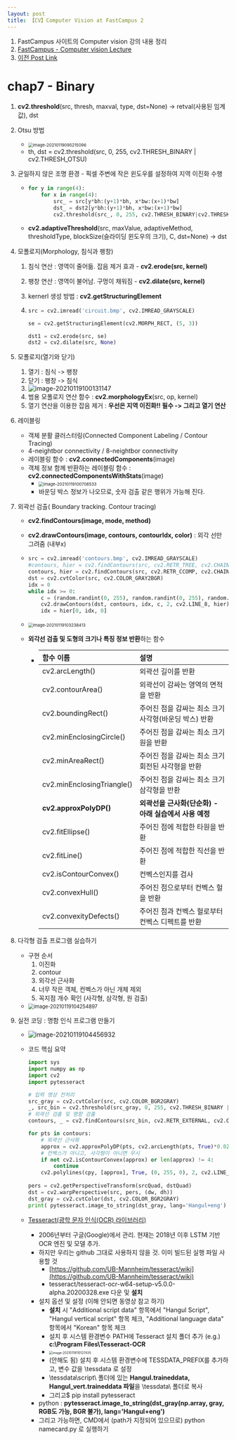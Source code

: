 ```yaml
---
layout: post
title: 【CV】Computer Vision at FastCampus 2
---
```


1.  FastCampus 사이트의 Computer vision 강의 내용 정리
2. [FastCampus - Computer vision Lecture](https://fastcampus.co.kr/dev_online_cvodl)
3. [이전 Post Link](https://junha1125.github.io/self-study/2021-01-13-fast_campus1/)



# chap7 - Binary 

1. **cv2.threshold**(src, thresh, maxval, type, dst=None) -> retval(사용된 임계값), dst

2. Otsu 방법

   - <img src="https://github.com/junha1125/Imgaes_For_GitBlog/blob/master/Typora/image-20210119095215096.png?raw=tru" alt="image-20210119095215096" style="zoom:67%;" />
   - th, dst = cv2.threshold(src, 0, 255, cv2.THRESH_BINARY | cv2.THRESH_OTSU)

3. 균일하지 않은 조명 환경 - 픽셀 주변에 작은 윈도우를 설정하여 지역 이진화 수행

   - ```python
     for y in range(4):
         for x in range(4):
             src_ = src[y*bh:(y+1)*bh, x*bw:(x+1)*bw]
             dst_ = dst2[y*bh:(y+1)*bh, x*bw:(x+1)*bw]
             cv2.threshold(src_, 0, 255, cv2.THRESH_BINARY|cv2.THRESH_OTSU, dst_)
     ```

   - **cv2.adaptiveThreshold**(src, maxValue, adaptiveMethod, thresholdType, blockSize(슬라이딩 윈도우의 크기), C, dst=None) -> dst

4. 모폴로지(Morphology, 침식과 팽창)

   1. 침식 연산 : 영역이 줄어듦. 잡음 제거 효과 - **cv2.erode(src, kernel)**

   2. 팽창 연산 : 영역이 불어남. 구멍이 채워짐 - **cv2.dilate(src, kernel)** 

   3.  kernerl 생성 방법 : **cv2.getStructuringElement**

   4. ```python
      src = cv2.imread('circuit.bmp', cv2.IMREAD_GRAYSCALE)
      
      se = cv2.getStructuringElement(cv2.MORPH_RECT, (5, 3))
      
      dst1 = cv2.erode(src, se)
      dst2 = cv2.dilate(src, None)
      ```

5. 모폴로지(열기와 닫기)

   1. 열기 : 침식 -> 팽창
   2. 닫기 : 팽창 -> 침식
   3. ![image-20210119100131147](https://github.com/junha1125/Imgaes_For_GitBlog/blob/master/Typora/image-20210119100131147.png?raw=tru)
   4. 범용 모폴로지 연산 함수 : **cv2.morphologyEx**(src, op, kernel)
   5. 열기 연산을 이용한 잡음 제거 : **우선은 지역 이진화!! 필수 -> 그리고 열기 연산**

6. 레이블링

   - 객체 분활 클러스터링(Connected Component Labeling / Contour Tracing)
   - 4-neightbor connectivity / 8-neightbor connectivity
   - 레이블링 함수 : **cv2.connectedComponents**(image)
   - 객체 정보 함께 반환하는 레이블링 함수 : **cv2.connectedComponentsWithStats**(image)
     - <img src="https://github.com/junha1125/Imgaes_For_GitBlog/blob/master/Typora/image-20210119100708533.png?raw=tru" alt="image-20210119100708533" style="zoom:67%;" />
     - 바운딩 박스 정보가 나오므로, 숫자 검출 같은 행위가 가능해 진다. 

7. 외곽선 검출( Boundary tracking. Contour tracing)

   - **cv2.findContours(image, mode, method)**

   - **cv2.drawContours(image, contours, contourIdx, color)** : 외각 선만 그려줌 (내부x)

   - ```python
     src = cv2.imread('contours.bmp', cv2.IMREAD_GRAYSCALE)
     #contours, hier = cv2.findContours(src, cv2.RETR_TREE, cv2.CHAIN_APPROX_NONE)
     contours, hier = cv2.findContours(src, cv2.RETR_CCOMP, cv2.CHAIN_APPROX_NONE)
     dst = cv2.cvtColor(src, cv2.COLOR_GRAY2BGR)
     idx = 0
     while idx >= 0:
         c = (random.randint(0, 255), random.randint(0, 255), random.randint(0, 255))
         cv2.drawContours(dst, contours, idx, c, 2, cv2.LINE_8, hier)
         idx = hier[0, idx, 0]
     ```

   - <img src="https://github.com/junha1125/Imgaes_For_GitBlog/blob/master/Typora/image-20210119103238413.png?raw=tru" alt="image-20210119103238413" style="zoom: 67%;" />

   - **외각선 검출 및 도형의 크기나 특징 정보 반환**하는 함수

     - | 함수 이름                  | 설명                                                  |
       | :------------------------- | :---------------------------------------------------- |
       | cv2.arcLength()            | 외곽선 길이를 반환                                    |
       | cv2.contourArea()          | 외곽선이 감싸는 영역의 면적을 반환                    |
       | cv2.boundingRect()         | 주어진 점을 감싸는 최소 크기 사각형(바운딩 박스) 반환 |
       | cv2.minEnclosingCircle()   | 주어진 점을 감싸는 최소 크기 원을 반환                |
       | cv2.minAreaRect()          | 주어진 점을 감싸는 최소 크기 회전된 사각형을 반환     |
       | cv2.minEnclosingTriangle() | 주어진 점을 감싸는 최소 크기 삼각형을 반환            |
       | **cv2.approxPolyDP()**     | **외곽선을 근사화(단순화) - 아래 실습에서 사용 예정** |
       | cv2.fitEllipse()           | 주어진 점에 적합한 타원을 반환                        |
       | cv2.fitLine()              | 주어진 점에 적합한 직선을 반환                        |
       | cv2.isContourConvex()      | 컨벡스인지를 검사                                     |
       | cv2.convexHull()           | 주어진 점으로부터 컨벡스 헐을 반환                    |
       | cv2.convexityDefects()     | 주어진 점과 컨벡스 헐로부터 컨벡스 디펙트를 반환      |

8. 다각형 검출 프로그램 실습하기

   - 구현 순서
     1. 이진화 
     2. contour 
     3. 외각선 근사화  
     4. 너무 작은 객체, 컨벡스가 아닌 개체 제외 
     5. 꼭지점 개수 확인 (사각형, 삼각형, 원 검출)
   - <img src="https://github.com/junha1125/Imgaes_For_GitBlog/blob/master/Typora/image-20210119104254897.png?raw=tru" alt="image-20210119104254897" style="zoom:80%;" />

9. 실전 코딩 : 명함 인식 프로그램 만들기

   - <img src="https://github.com/junha1125/Imgaes_For_GitBlog/blob/master/Typora/image-20210119104456932.png?raw=tru" alt="image-20210119104456932"  />

   - 코드 핵심 요약   

     ```python
     import sys
     import numpy as np
     import cv2
     import pytesseract
     
     # 입력 영상 전처리
     src_gray = cv2.cvtColor(src, cv2.COLOR_BGR2GRAY)
     _, src_bin = cv2.threshold(src_gray, 0, 255, cv2.THRESH_BINARY | cv2.THRESH_OTSU)
     # 외곽선 검출 및 명함 검출
     contours, _ = cv2.findContours(src_bin, cv2.RETR_EXTERNAL, cv2.CHAIN_APPROX_NONE)
     
     for pts in contours:
         # 외곽선 근사화
         approx = cv2.approxPolyDP(pts, cv2.arcLength(pts, True)*0.02, True)
         # 컨벡스가 아니고, 사각형이 아니면 무시
         if not cv2.isContourConvex(approx) or len(approx) != 4:
             continue
         cv2.polylines(cpy, [approx], True, (0, 255, 0), 2, cv2.LINE_AA)
         
     pers = cv2.getPerspectiveTransform(srcQuad, dstQuad)
     dst = cv2.warpPerspective(src, pers, (dw, dh))
     dst_gray = cv2.cvtColor(dst, cv2.COLOR_BGR2GRAY)
     print( pytesseract.image_to_string(dst_gray, lang='Hangul+eng') )
     ```

   - [Tesseract(광학 문자 인식(OCR) 라이브러리)](https://github.com/tesseract-ocr/tesseract)

     - 2006년부터 구글(Google)에서 관리. 현재는 2018년 이후 LSTM 기반 OCR 엔진 및 모델 추가. 
     - 하지만 우리는 github 그대로 사용하지 않을 것. 이미 빌드된 실행 파일 사용할 것
       - [https://github.com/UB-Mannheim/tesseract/wiki](https://github.com/UB-Mannheim/tesseract/wiki)
       - tesseract/tesseract-ocr-w64-setup-v5.0.0-alpha.20200328.exe 다운 및 **설치**
     - 설치 옵션 및 설정 (이해 안되면 동영상 참고 하기)
       - **설치** 시 "Additional script data" 항목에서 "Hangul Script", "Hangul vertical script" 항목 체크, "Additional language data" 항목에서 "Korean" 항목 체크 
       - 설치 후 시스템 환경변수 PATH에 Tesseract 설치 폴더 추가 (e.g.) **c:\Program Files\Tesseract-OCR**
       -  <img src="https://github.com/junha1125/Imgaes_For_GitBlog/blob/master/Typora/image-20210119110127435.png?raw=tru" alt="image-20210119110127435" style="zoom: 50%;" />
       - (안해도 됨) 설치 후 시스템 환경변수에 TESSDATA_PREFIX를 추가하고, 변수 값을 \tessdata 로 설정 
       - \tessdata\script\ 폴더에 있는 **Hangul.traineddata, Hangul_vert.traineddata 파일**을 \tessdata\ 폴더로 복사
       - 그리고$ pip install pytesseract
     - python : **pytesseract.image_to_string(dst_gray(np.array, gray, RGB도 가능, BGR 불가), lang='Hangul+eng')**
     - 그리고 가능하면, CMD에서 (path가 지정되어 있으므로) python namecard.py 로 실행하기

     











































